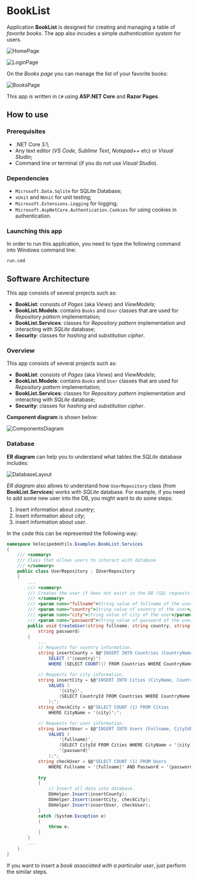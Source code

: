 # BookList 

Application **BookList** is designed for creating and managing a table of *favorite books*. 
The app also incudes a simple *authentication system* for users. 

![HomePage](../../docs/img/examples/BookList/HomePage.png)

![LoginPage](../../docs/img/examples/BookList/LoginPage.png)

On the *Books page* you can manage the list of your favorite books: 

![BooksPage](../../docs/img/examples/BookList/BooksPage.png)

This app is written in `C#` using **ASP.NET Core** and **Razor Pages**. 

## How to use

### Prerequisites

- .NET Core 3.1;
- Any text editor (*VS Code*, *Sublime Text*, *Notepad++* etc) or *Visual Studio*;
- Command line or terminal (if you do not use *Visual Studio*).

### Dependencies 

- `Microsoft.Data.Sqlite` for SQLite Database;
- `xUnit` and `NUnit` for unit testing; 
- `Microsoft.Extensions.Logging` for logging; 
- `Microsoft.AspNetCore.Authentication.Cookies` for using cookies in authentication. 

### Launching this app 

In order to run this application, you need to type the following command into Windows command line: 
```
run.cmd
```

## Software Architecture 

This app consists of several projects such as: 
- **BookList**: consists of *Pages* (aka *Views*) and *ViewModels*; 
- **BookList.Models**: contains `Books` and `User` classes that are used for *Repository pattern* implementation; 
- **BookList.Services**: classes for *Repository pattern* implementation and interacting with *SQLite* database; 
- **Security**: classes for *hashing* and *substitution cipher*. 

### Overview 

This app consists of several projects such as: 
- **BookList**: consists of *Pages* (aka *Views*) and *ViewModels*; 
- **BookList.Models**: contains `Books` and `User` classes that are used for *Repository pattern* implementation; 
- **BookList.Services**: classes for *Repository pattern* implementation and interacting with *SQLite* database; 
- **Security**: classes for *hashing* and *substitution cipher*. 

**Component diagram** is shown below: 

![ComponentsDiagram](../../docs/img/examples/BookList/ComponentsDiagram.png)

### Database 

**ER diagram** can help you to understand what tables the *SQLite* database includes: 

![DatabaseLayout](../../docs/img/examples/BookList/DatabaseLayout.png)

*ER diagram* also allows to understand how `UserRepository` class (from **BookList.Services**) works with *SQLite* database. 
For example, if you need to add some new user into the DB, you might want to do some steps: 
1. Insert information about *country*; 
2. Insert information about *city*; 
3. insert information about *user*. 

In the code this can be represented the following way: 
```C#
namespace VelocipedeUtils.Examples.BookList.Services
{
    /// <summary>
    /// Class that allows users to interact with database 
    /// </summary>
    public class UserRepository : IUserRepository 
    {
        ...
        /// <summary>
        /// Creates the user if does not exist in the DB (SQL requests are used)
        /// </summary>
        /// <param name="fullname">String value of fullname of the user</param>
        /// <param name="country">String value of country of the user</param>
        /// <param name="city">String value of city of the user</param>
        /// <param name="password">String value of password of the user</param>
        public void CreateUser(string fullname, string country, string city, 
            string password)
        {
            ...
            // Requests for country information. 
            string insertCounty = $@"INSERT INTO Countries (CountryName) 
                SELECT ('{country}')
                WHERE (SELECT COUNT(1) FROM Countries WHERE CountryName = '{country}') = 0;"; 

            // Requests for city information. 
            string insertCity = $@"INSERT INTO Cities (CityName, CountryIdFK) 
                VALUES (
                    '{city}', 
                    (SELECT CountryId FROM Countries WHERE CountryName = '{country}')
                );";  
            string checkCity = $@"SELECT COUNT (1) FROM Cities 
                WHERE CityName = '{city}';"; 

            // Requests for user information. 
            string insertUser = $@"INSERT INTO Users (Fullname, CityIdFK, Password) 
                VALUES (
                    '{fullname}', 
                    (SELECT CityId FROM Cities WHERE CityName = '{city}'), 
                    '{password}'
                );";  
            string checkUser = $@"SELECT COUNT (1) FROM Users 
                WHERE Fullname = '{fullname}' AND Password = '{password}';"; 
            
            try
            {
                // Insert all data into database. 
                DbHelper.Insert(insertCounty); 
                DbHelper.Insert(insertCity, checkCity); 
                DbHelper.Insert(insertUser, checkUser); 
            }
            catch (System.Exception e)
            {
                throw e;
            }
        }
        ...
    }
}
```

If you want to insert a *book associated with a particular user*, just perform the similar steps. 
